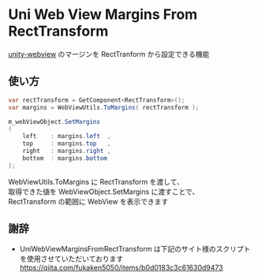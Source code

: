 # Uni Web View Margins From RectTransform

[unity-webview](https://github.com/gree/unity-webview) のマージンを RectTranform から設定できる機能

## 使い方

```cs
var rectTransform = GetComponent<RectTransform>();
var margins = WebViewUtils.ToMargins( rectTransform );

m_webViewObject.SetMargins
( 
    left    : margins.left  , 
    top     : margins.top   , 
    right   : margins.right , 
    bottom  : margins.bottom 
);
```

WebViewUtils.ToMargins に RectTransform を渡して、  
取得できた値を WebViewObject.SetMargins に渡すことで、  
RectTransform の範囲に WebView を表示できます　　

## 謝辞

 - UniWebViewMarginsFromRectTransform は下記のサイト様のスクリプトを使用させていただいております
 https://qiita.com/fukaken5050/items/b0d0183c3c61630d9473